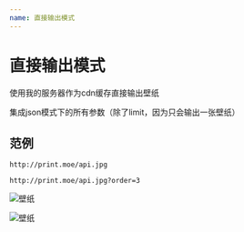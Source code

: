```yaml
---
name: 直接输出模式
---
```


# 直接输出模式

使用我的服务器作为cdn缓存直接输出壁纸

集成json模式下的所有参数（除了limit，因为只会输出一张壁纸）

## 范例 

```
http://print.moe/api.jpg

http://print.moe/api.jpg?order=3 
```

![壁纸](http://print.moe/api.jpg)

![壁纸](http://print.moe/api.jpg?order=3)
